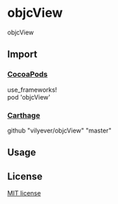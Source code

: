 # objcView
objcView

## Import
### [CocoaPods](http://cocoapods.org)
use_frameworks!
</br>
pod 'objcView'

### [Carthage](https://github.com/Carthage/Carthage)
github "vilyever/objcView" "master"

## Usage

## License

[MIT license](LICENSE)
